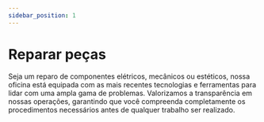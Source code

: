 ```yaml
---
sidebar_position: 1
---
```


# Reparar peças

Seja um reparo de componentes elétricos, mecânicos ou estéticos, nossa oficina está equipada com as mais recentes tecnologias e ferramentas para lidar com uma ampla gama de problemas. Valorizamos a transparência em nossas operações, garantindo que você compreenda completamente os procedimentos necessários antes de qualquer trabalho ser realizado.